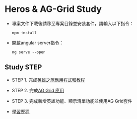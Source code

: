 # Heros & AG-Grid Study

* 專案文件下載後請移至專案目錄並安裝套件，請輸入以下指令：

  ```
  npm install
  ```

* 開啟angular server指令：
  
  ```
  ng serve --open
  ```

## Study STEP

* STEP 1. 完成[英雄之旅應用程式和教程](https://angular.tw/tutorial/tour-of-heroes)


* STEP 2. 完成[AG Grid 應用](https://www.ag-grid.com/)

* STEP 3. 完成新增英雄功能、顯示清單功能並使用AG Grid套件

* [學習歷程](LEARNING_PORTFOLIO.md)
